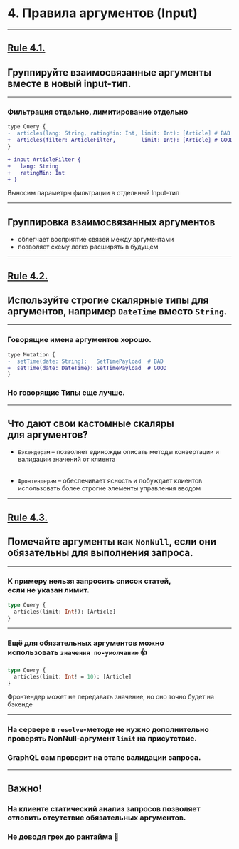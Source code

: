 # 4. Правила аргументов (Input)

-----

## [Rule 4.1.](https://github.com/nodkz/conf-talks/tree/master/articles/graphql/schema-design#rule-4.1)

## Группируйте взаимосвязанные аргументы вместе в новый input-тип.

-----

### Фильтрация отдельно, лимитирование отдельно

```diff
type Query {
-  articles(lang: String, ratingMin: Int, limit: Int): [Article] # BAD
+  articles(filter: ArticleFilter,        limit: Int): [Article] # GOOD
}

+ input ArticleFilter {
+   lang: String
+   ratingMin: Int
+ }

```

Выносим параметры фильтрации в отдельный Input-тип

-----

## Группировка взаимосвязанных аргументов

- облегчает восприятие связей между аргументами
- позволяет схему легко расширять в будущем

-----

## [Rule 4.2.](https://github.com/nodkz/conf-talks/tree/master/articles/graphql/schema-design#rule-4.2)

## Используйте строгие скалярные типы для аргументов, например `DateTime` вместо `String`.

-----

### Говорящие имена аргументов хорошо.

```diff
type Mutation {
-  setTime(date: String):   SetTimePayload  # BAD
+  setTime(date: DateTime): SetTimePayload  # GOOD
}

```

### Но говорящие Типы еще лучше.

-----

## Что дают свои кастомные скаляры <br/>для аргументов?

- `Бэкендерам` – позволяет единожды описать методы конвертации и валидации значений от клиента<br/><br/>

- `Фронтендерам` – обеспечивает ясность и побуждает клиентов использовать более строгие элементы управления вводом

-----

## [Rule 4.3.](https://github.com/nodkz/conf-talks/tree/master/articles/graphql/schema-design#rule-4.3)

## Помечайте аргументы как `NonNull`, если они обязательны для выполнения запроса.

-----

### К примеру нельзя запросить список статей, <br/> если не указан лимит.

```graphql
type Query {
  articles(limit: Int!): [Article]
}

```

-----

### Ещё для обязательных аргументов можно <br/>использовать `значения по-умолчанию` 👍

```graphql
type Query {
  articles(limit: Int! = 10): [Article]
}

```

<span class="fragment">Фронтендер может не передавать значение, но оно точно будет на бэкенде</span>

-----

### На сервере в `resolve`-методе не нужно дополнительно проверять NonNull-аргумент `limit` на присутствие.

### GraphQL сам проверит на этапе валидации запроса.

-----

## Важно! <!-- .element: class="red" -->

### На клиенте статический анализ запросов позволяет отловить отсутствие обязательных аргументов.

### Не доводя грех до рантайма 🤞<!-- .element: class="fragment red" -->
